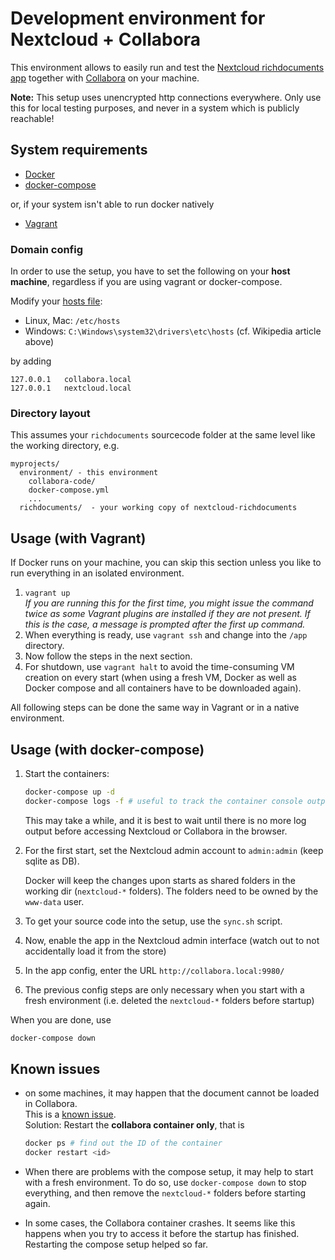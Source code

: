 # Development environment for Nextcloud + Collabora

This environment allows to easily run and test the [Nextcloud richdocuments app](https://github.com/nextcloud/richdocuments) together with [Collabora](https://www.collaboraoffice.com/code/) on your machine.

**Note:** This setup uses unencrypted http connections everywhere. Only use this for local testing purposes,
and never in a system which is publicly reachable!

## System requirements

* [Docker](https://docs.docker.com/)
* [docker-compose](https://docs.docker.com/compose/overview/)

or, if your system isn't able to run docker natively

* [Vagrant](https://www.vagrantup.com/)


### Domain config

In order to use the setup, you have to set the following on your **host machine**,
regardless if you are using vagrant or docker-compose.

Modify your [hosts file](https://en.wikipedia.org/wiki/Hosts_%28file%29):

* Linux, Mac: `/etc/hosts`
* Windows: `C:\Windows\system32\drivers\etc\hosts` (cf. Wikipedia article above)

by adding

~~~
127.0.0.1	collabora.local
127.0.0.1	nextcloud.local
~~~

### Directory layout

This assumes your `richdocuments` sourcecode folder at the same level like the
working directory, e.g.

```
myprojects/
  environment/ - this environment
    collabora-code/
    docker-compose.yml
    ...
  richdocuments/  - your working copy of nextcloud-richdocuments
```

## Usage (with Vagrant)

If Docker runs on your machine, you can skip this section unless you like to run everything in an isolated environment.

1. `vagrant up` <br>
  *If you are running this for the first time, you might issue the command twice
  as some Vagrant plugins are installed if they are not present. If this is the case,
  a message is prompted after the first up command.*
1. When everything is ready, use `vagrant ssh` and change into the `/app` directory.
1. Now follow the steps in the next section.
1. For shutdown, use `vagrant halt` to avoid the time-consuming VM creation on every start (when using a fresh VM, Docker as well as Docker compose and all containers have to be downloaded again).

All following steps can be done the same way in Vagrant or in a native environment.

## Usage (with docker-compose)

1. Start the containers:

   ~~~sh
   docker-compose up -d
   docker-compose logs -f # useful to track the container console outputs
   ~~~
   
   This may take a while, and it is best to wait until there is no more log
   output before accessing Nextcloud or Collabora in the browser.
1. For the first start, set the Nextcloud admin account to `admin:admin`
   (keep sqlite as DB).
   
   Docker will keep the changes upon starts as shared folders in the working
   dir (`nextcloud-*` folders). The folders need to be owned by the `www-data` user.
1. To get your source code into the setup, use the `sync.sh` script.
1. Now, enable the app in the Nextcloud admin interface (watch out to not
   accidentally load it from the store)
1. In the app config, enter the URL `http://collabora.local:9980/`
1. The previous config steps are only necessary when you start with a fresh environment
  (i.e. deleted the `nextcloud-*` folders before startup)

When you are done, use

~~~sh
docker-compose down
~~~

## Known issues

* on some machines, it may happen that the document cannot be loaded in
  Collabora.
  <br>
  This is a [known issue](https://github.com/nextcloud/richdocuments/issues/36).
  <br>
  Solution: Restart the **collabora container only**, that is
  
  ~~~sh
  docker ps # find out the ID of the container
  docker restart <id>
  ~~~
* When there are problems with the compose setup, it may help to start with a
  fresh environment. To do so, use `docker-compose down` to stop everything,
  and then remove the `nextcloud-*` folders before starting again.
* In some cases, the Collabora container crashes. It seems like this happens
  when you try to access it before the startup has finished. Restarting the
  compose setup helped so far.
